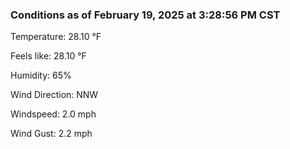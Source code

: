 ### Conditions as of February 19, 2025 at 3:28:56 PM CST 

Temperature: 28.10 &deg;F

Feels like: 28.10 &deg;F

Humidity: 65%

Wind Direction: NNW

Windspeed: 2.0 mph

Wind Gust: 2.2 mph

